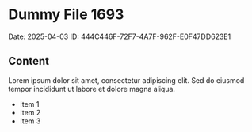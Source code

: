 # Dummy File 1693

Date: 2025-04-03
ID: 444C446F-72F7-4A7F-962F-E0F47DD623E1

## Content

Lorem ipsum dolor sit amet, consectetur adipiscing elit.
Sed do eiusmod tempor incididunt ut labore et dolore magna aliqua.

* Item 1
* Item 2
* Item 3
